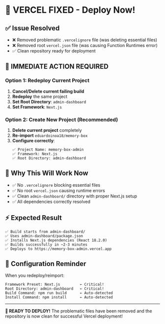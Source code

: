 # 🚨 VERCEL FIXED - Deploy Now!

## ✅ **Issue Resolved**
- ❌ Removed problematic `.vercelignore` file (was deleting essential files)
- ❌ Removed root `vercel.json` file (was causing Function Runtimes error)
- ✅ Clean repository ready for deployment

## 🚀 **IMMEDIATE ACTION REQUIRED**

### Option 1: Redeploy Current Project
1. **Cancel/Delete current failing build**
2. **Redeploy** the same project
3. **Set Root Directory**: `admin-dashboard`
4. **Set Framework**: `Next.js`

### Option 2: Create New Project (Recommended)
1. **Delete current project** completely
2. **Re-import** `eduardoinoa18/memory-box`
3. **Configure correctly**:
   ```
   ✅ Project Name: memory-box-admin
   ✅ Framework: Next.js
   ✅ Root Directory: admin-dashboard
   ```

## 🎯 **Why This Will Work Now**
- ✅ No `.vercelignore` blocking essential files
- ✅ No root `vercel.json` causing runtime errors
- ✅ Clean `admin-dashboard/` directory with proper Next.js setup
- ✅ All dependencies correctly resolved

## ⚡ **Expected Result**
```
✅ Build starts from admin-dashboard/
✅ Uses admin-dashboard/package.json
✅ Installs Next.js dependencies (React 18.2.0)
✅ Builds successfully in ~2-3 minutes
✅ Deploys to https://memory-box-admin.vercel.app
```

## 🔧 **Configuration Reminder**
When you redeploy/reimport:
```
Framework Preset: Next.js         ← Critical!
Root Directory: admin-dashboard   ← Critical!
Build Command: npm run build      ← Auto-detected
Install Command: npm install      ← Auto-detected
```

---

**🎉 READY TO DEPLOY!** The problematic files have been removed and the repository is now clean for successful Vercel deployment!

